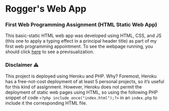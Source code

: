 
# Rogger's Web App
### First Web Programming Assignment  (HTML Static Web App)

This basic-static HTML web app was developed using HTML, CSS, and JS (this one to apply a typing effect in a principal header title) as part of my first web programming appointment. To see the webpage running, you should click [here](https://personal-webpage-assigment-one.herokuapp.com/) to see a previsualization.

### Disclaimer ⚠
This project is deployed using Heroku and PHP. Why? Foremost, Heroku has a free-not-cost deployment of at least 5 personal projects, so it’s useful for this kind of assignment. However, Heroku does not permit the deployment of static web pages using HTML, so using the following PHP snippet of code ```<?php include_once("index.html");?>``` in an ```index.php``` to include it the corresponding HTML file. 

